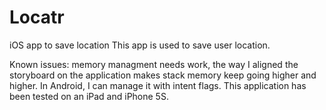 # Locatr
iOS app to save location
This app is used to save user location. 

Known issues: memory managment needs work, the way I aligned the storyboard on the application makes stack memory keep going higher and higher.
In Android, I can manage it with intent flags.
This application has been tested on an iPad and iPhone 5S. 
